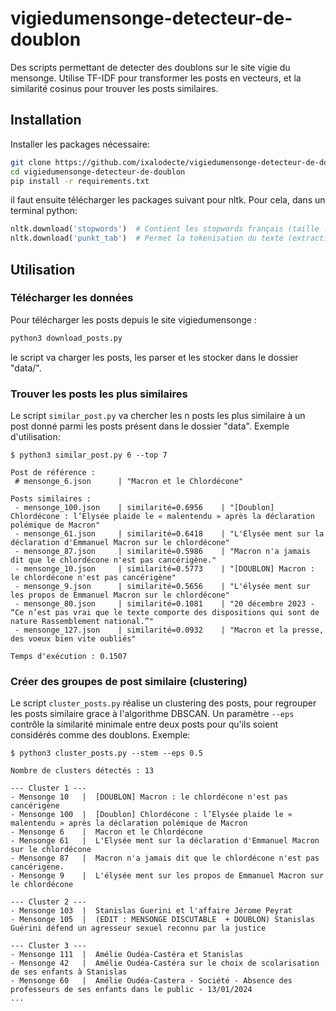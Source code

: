 # vigiedumensonge-detecteur-de-doublon

Des scripts permettant de detecter des doublons sur le site vigie du mensonge. Utilise TF-IDF pour transformer les posts en vecteurs, et la similarité cosinus pour trouver les posts similaires.

## Installation
Installer les packages nécessaire:
```bash
git clone https://github.com/ixalodecte/vigiedumensonge-detecteur-de-doublon
cd vigiedumensonge-detecteur-de-doublon
pip install -r requirements.txt
```
il faut ensuite télécharger les packages suivant pour nltk. Pour cela, dans un terminal python:
 
```python
nltk.download('stopwords')  # Contient les stopwords français (taille : 36 ko)
nltk.download('punkt_tab')  # Permet la tokenisation du texte (extraction des mots) (taille : 4 Mo)
```

## Utilisation

### Télécharger les données
Pour télécharger les posts depuis le site vigiedumensonge :
```bash
python3 download_posts.py
```
le script va charger les posts, les parser et les stocker dans le dossier "data/".

### Trouver les posts les plus similaires
Le script ```similar_post.py``` va chercher les n posts les plus similaire à un post donné parmi les posts présent dans le dossier "data". Exemple d'utilisation:
```
$ python3 similar_post.py 6 --top 7

Post de référence : 
 # mensonge_6.json      | "Macron et le Chlordécone"

Posts similaires :
 - mensonge_100.json    | similarité=0.6956    | "[Doublon] Chlordécone : l’Elysée plaide le « malentendu » après la déclaration polémique de Macron"
 - mensonge_61.json     | similarité=0.6418    | "L'Elysée ment sur la déclaration d'Emmanuel Macron sur le chlordécone"
 - mensonge_87.json     | similarité=0.5986    | "Macron n'a jamais dit que le chlordécone n'est pas cancérigène."
 - mensonge_10.json     | similarité=0.5773    | "[DOUBLON] Macron : le chlordécone n'est pas cancérigène"
 - mensonge_9.json      | similarité=0.5656    | "L'élysée ment sur les propos de Emmanuel Macron sur le chlordécone"
 - mensonge_80.json     | similarité=0.1081    | "20 décembre 2023 - “Ce n’est pas vrai que le texte comporte des dispositions qui sont de nature Rassemblement national.”"
 - mensonge_127.json    | similarité=0.0932    | "Macron et la presse, des voeux bien vite oubliés"

Temps d'exécution : 0.1507
```

### Créer des groupes de post similaire (clustering)
Le script ```cluster_posts.py``` réalise un clustering des posts, pour regrouper les posts similaire grace à l'algorithme DBSCAN. Un paramètre ```--eps``` contrôle la similarité minimale entre deux posts pour qu'ils soient considérés comme des doublons. Exemple:

```
$ python3 cluster_posts.py --stem --eps 0.5

Nombre de clusters détectés : 13

--- Cluster 1 ---
- Mensonge 10   |  [DOUBLON] Macron : le chlordécone n'est pas cancérigène
- Mensonge 100  |  [Doublon] Chlordécone : l’Elysée plaide le « malentendu » après la déclaration polémique de Macron
- Mensonge 6    |  Macron et le Chlordécone
- Mensonge 61   |  L'Elysée ment sur la déclaration d'Emmanuel Macron sur le chlordécone
- Mensonge 87   |  Macron n'a jamais dit que le chlordécone n'est pas cancérigène.
- Mensonge 9    |  L'élysée ment sur les propos de Emmanuel Macron sur le chlordécone

--- Cluster 2 ---
- Mensonge 103  |  Stanislas Guerini et l'affaire Jérome Peyrat
- Mensonge 105  |  (EDIT : MENSONGE DISCUTABLE  + DOUBLON) Stanislas Guérini défend un agresseur sexuel reconnu par la justice

--- Cluster 3 ---
- Mensonge 111  |  Amélie Oudéa-Castéra et Stanislas
- Mensonge 42   |  Amélie Oudéa-Castéra sur le choix de scolarisation de ses enfants à Stanislas
- Mensonge 60   |  Amélie Oudéa-Castera - Société - Absence des professeurs de ses enfants dans le public - 13/01/2024
...
```
